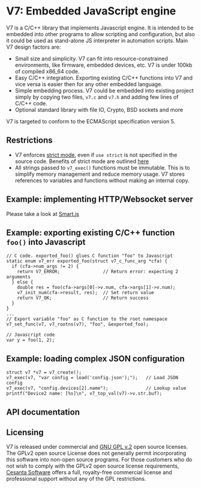 V7: Embedded JavaScript engine
==============================

V7 is a C/C++ library that implements Javascript engine. It is intended
to be embedded into other programs to allow scripting and configuration,
but also it could be used as stand-alone JS interpreter in automation scripts.
Main V7 design factors are:

- Small size and simplicity. V7 can fit into resource-constrained environments,
  like firmware, embedded devices, etc. V7 is under 100kb of compiled
  x86_64 code.
- Easy C/C++ integration. Exporting existing C/C++ functions into V7 and
  vice versa is easier then for any other embedded language.
- Simple embedding process. V7 could be embedded into existing project simply
  by copying two files, `v7.c` and `v7.h` and adding few lines of C/C++ code.
- Optional standard library with file IO, Crypto, BSD sockets and more

V7 is targeted to conform to the ECMAScript specification version 5.

## Restrictions

- V7 enforces [strict mode](http://goo.gl/Rhqzs2), even if `use strict`
is not specified in the source code. Benefits of strict mode are 
outlined [here](http://goo.gl/MlBicD)
- All strings passed to `v7_exec()` functions must be immutable. This is to
simplify memory management and reduce memory usage. V7 stores references to
variables and functions without making an internal copy.

## Example: implementing HTTP/Websocket server

Please take a look at [Smart.js](https://github.com/cesanta/Smart.js)

## Example: exporting existing C/C++ function `foo()` into Javascript

    // C code. exported_foo() glues C function "foo" to Javascript
    static enum v7_err exported_foo(struct v7_c_func_arg *cfa) {
      if (cfa->num_args != 2) {
        return V7_ERROR;                // Return error: expecting 2 arguments
      } else {
        double res = foo(cfa->args[0]->v.num, cfa->args[1]->v.num);
        v7_init_num(cfa->result, res);  // Set return value
        return V7_OK;                   // Return success
      }
    }
    ...
    // Export variable "foo" as C function to the root namespace
    v7_set_func(v7, v7_rootns(v7), "foo", &exported_foo);

<!-- -->

    // Javascript code
    var y = foo(1, 2);

## Example: loading complex JSON configuration

    struct v7 *v7 = v7_create();
    v7_exec(v7, "var config = load('config.json');");   // Load JSON config
    v7_exec(v7, "config.devices[2].name");              // Lookup value
    printf("Device2 name: [%s]\n", v7_top_val(v7)->v.str.buf);

## API documentation

## Licensing

V7 is released under commercial and
[GNU GPL v.2](http://www.gnu.org/licenses/old-licenses/gpl-2.0.html) open
source licenses. The GPLv2 open source License does not generally permit
incorporating this software into non-open source programs.
For those customers who do not wish to comply with the GPLv2 open
source license requirements,
[Cesanta Software](http://cesanta.com) offers a full,
royalty-free commercial license and professional support
without any of the GPL restrictions.